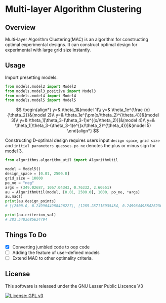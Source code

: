 # Multi-layer Algorithm Clustering

## Overview

Multi-layer Algorithm Clustering(MAC) is an algorithm for constructing optimal experimental designs. It can construct optimal design for experimental with large grid size instantly.

## Usage

Import presetting models.

```python
from models.model2 import Model2
from models.model3_positive import Model3
from models.model4 import Model4
from models.model5 import Model5
```

$$
\begin{align*}
    y=& \theta_1&(model 1)\\
    y=& \theta_1e^{\frac {x}{\theta_2}}&(model 2)\\
    y=& \theta_1e^{\pm(x/\theta_2)^{\theta_4}}&(model 3)\\
    y=& \theta_1[\theta_3-(\theta_3-1)e^{(x/\theta_2)}]&(model 4)\\
    y=& \theta_1[\theta_3-(\theta_3-1)e^{(x/\theta_2)^{\theta_4}}]&(model 5)
\end{align*}
$$

Constructing D-optimal design requires users input `design space`, `grid size` and  `initial parameters guesses`. `po_ne` denotes the plus or minus sign for model 3.

```python
from algorithms.algorithm_util import AlgorithmUtil

model = Model5()
design_space = [0.01, 2500.0]
grid_size = 10000
po_ne = "neg"
args = (349.02687, 1067.04343, 0.76332, 2.60551)
au = AlgorithmUtil(model, [0.01, 2500.0], 1000, po_ne, *args)
au.mac()
print(au.design_points)
# [[2500.0, 0.2499644988426227], [1285.287116935484, 0.24996449884262303], [710.6926411290322, 0.2499644988426224], [0.01, 0.24996449884262267], [1295.3677217741936, 0.00014200462950923057]]

print(au.criterion_val)
# 283.5403685634794
```

## Things To Do

* [x] Converting jumbled code to oop code
* [ ] Adding the feature of user-defined models
* [ ] Extend MAC to other optimality criteria.

## License

This software is released under the GNU Lesser Public Liscence V3





[![License: GPL v3](https://img.shields.io/badge/License-GPL%20v3-blue.svg)](https://www.gnu.org/licenses/gpl-3.0)